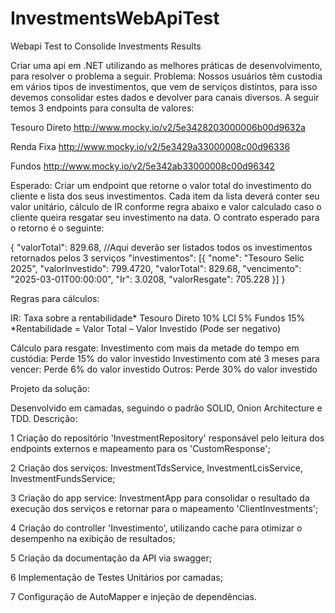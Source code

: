 # InvestmentsWebApiTest
Webapi Test to Consolide Investments Results

Criar uma api em .NET utilizando as melhores práticas de desenvolvimento, para resolver o 
problema a seguir.
Problema:
Nossos usuários têm custodia em vários tipos de investimentos, que vem de serviços distintos, para
isso devemos consolidar estes dados e devolver para canais diversos. A seguir temos 3 endpoints 
para consulta de valores:

Tesouro Direto
http://www.mocky.io/v2/5e3428203000006b00d9632a

Renda Fixa
http://www.mocky.io/v2/5e3429a33000008c00d96336

Fundos
http://www.mocky.io/v2/5e342ab33000008c00d96342

Esperado:
Criar um endpoint que retorne o valor total do investimento do cliente e lista dos seus 
investimentos. Cada item da lista deverá conter seu valor unitário, cálculo de IR conforme regra 
abaixo e valor calculado caso o cliente queira resgatar seu investimento na data. O contrato 
esperado para o retorno é o seguinte:

{
 "valorTotal": 829.68,
 //Aqui deverão ser listados todos os investimentos retornados pelos 3 serviços
 "investimentos": [{
 "nome": "Tesouro Selic 2025",
 "valorInvestido": 799.4720,
 "valorTotal": 829.68,
 "vencimento": "2025-03-01T00:00:00",
 "Ir": 3.0208,
 "valorResgate": 705.228
 }]
}

Regras para cálculos:

IR:
Taxa sobre a rentabilidade*
Tesouro Direto 10%
LCI 5%
Fundos 15%
*Rentabilidade = Valor Total – Valor Investido (Pode ser negativo)

Cálculo para resgate:
Investimento com mais da metade do tempo em custódia: Perde 15% do valor investido
Investimento com até 3 meses para vencer: Perde 6% do valor investido
Outros: Perde 30% do valor investido

Projeto da solução:

Desenvolvido em camadas, seguindo o padrão SOLID, Onion Architecture e TDD. Descrição:

1 Criação do repositório 'InvestmentRepository' responsável pelo leitura dos endpoints externos e mapeamento para os 'CustomResponse';

2 Criação dos serviços: InvestmentTdsService, InvestmentLcisService, InvestmentFundsService;

3 Criação do app service: InvestmentApp para consolidar o resultado da execução dos serviços e retornar para o mapeamento 'ClientInvestments';

4 Criação do controller 'Investimento', utilizando cache para otimizar o desempenho na exibição de resultados;

5 Criação da documentação da API via swagger;

6 Implementação de Testes Unitários por camadas;

7 Configuração de AutoMapper e injeção de dependências.
